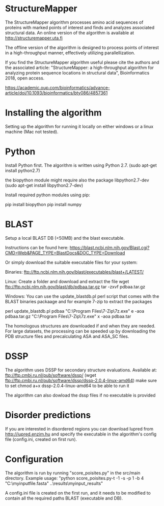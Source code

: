 # StructureMapper

The StructureMapper algorithm processes amino acid sequences of proteins with marked points of interest and finds and analyzes associated structural data. An online version of the algorithm is available at http://structuremapper.uta.fi

The offline version of the algorithm is designed to process points of interest in a high-throughput manner, effectively utilizing parallellization.

If you find the StructureMapper algorithm useful please cite the authors and the associated article:
"StructureMapper: a high-throughput algorithm for analyzing protein sequence locations in structural data", Bioinformatics 2018, open access.

https://academic.oup.com/bioinformatics/advance-article/doi/10.1093/bioinformatics/bty086/4857361

# Installing the algorithm

Setting up the algorithm for running it locally on either windows or a linux machine (Mac not tested).

# Python

Install Python first. The algorithm is written using Python 2.7.
(sudo apt-get install python2.7)

the biopython module might require also the package libpython2.7-dev
(sudo apt-get install libpython2.7-dev)

Install required python modules using pip:

pip install biopython
pip install numpy

# BLAST

Setup a local BLAST DB (<50MB) and the blast executable.

Instructions can be found here:
https://blast.ncbi.nlm.nih.gov/Blast.cgi?CMD=Web&PAGE_TYPE=BlastDocs&DOC_TYPE=Download

Or simply download the suitable executable files for your system:

Binaries:
ftp://ftp.ncbi.nlm.nih.gov/blast/executables/blast+/LATEST/

Linux:
Create a folder and download and extract the file
wget ftp://ftp.ncbi.nlm.nih.gov/blast/db/pdbaa.tar.gz
tar -zxvf pdbaa.tar.gz

Windows:
You can use the update_blastdb.pl perl script that comes with the BLAST binaries packaage and for example 7-zip to extract the packages

perl update_blastdb.pl pdbaa
"C:\Program Files\7-Zip\7z.exe" e -aoa pdbaa.tar.gz
"C:\Program Files\7-Zip\7z.exe" x -aoa pdbaa.tar

The homologous structures are downloaded if and when they are needed. For large datasets, the processing can be speeded up by downloading the PDB structure files and precalculating ASA and ASA_SC files.

# DSSP

The algorithm uses DSSP for secondary structure evaluations. 
Available at: ftp://ftp.cmbi.ru.nl/pub/software/dssp/
(wget ftp://ftp.cmbi.ru.nl/pub/software/dssp/dssp-2.0.4-linux-amd64)
make sure to set chmod a+x dssp-2.0.4-linux-amd64 to be able to run it

The algorithm can also dowload the dssp files if no executable is provided

# Disorder predictions

If you are interested in disordered regions you can download Iupred from http://iupred.enzim.hu and specify the executable in the algorithm's config file (config.ini, created on first run).

# Configuration

The algorithm is run by running "score_poisites.py" in the src/main directory.
Example usage: "python score_poisites.py-t -1 -s -p 1 -b 4 "C:\myinputfile.fasta" ..\results\myinput_results"

A config.ini file is created on the first run, and it needs to be modified to contain all the required 
paths BLAST (executable and DB).
